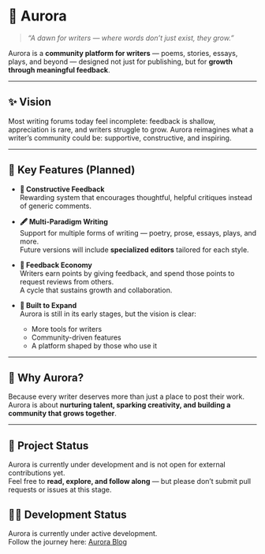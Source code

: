 # 🌌 Aurora

> *“A dawn for writers — where words don’t just exist, they grow.”*  

Aurora is a **community platform for writers** — poems, stories, essays, plays, and beyond — designed not just for publishing, but for **growth through meaningful feedback**.  

---

## ✨ Vision
Most writing forums today feel incomplete: feedback is shallow, appreciation is rare, and writers struggle to grow.
Aurora reimagines what a writer’s community could be: supportive, constructive, and inspiring.  

---

## 🔑 Key Features (Planned)
- **🌱 Constructive Feedback**  
  Rewarding system that encourages thoughtful, helpful critiques instead of generic comments.  

- **🖋 Multi-Paradigm Writing**  
  Support for multiple forms of writing — poetry, prose, essays, plays, and more.  
  Future versions will include **specialized editors** tailored for each style.  

- **🔄 Feedback Economy**  
  Writers earn points by giving feedback, and spend those points to request reviews from others.  
  A cycle that sustains growth and collaboration.  

- **🚀 Built to Expand**  
  Aurora is still in its early stages, but the vision is clear:  
  - More tools for writers  
  - Community-driven features  
  - A platform shaped by those who use it  

---

## 📖 Why Aurora?
Because every writer deserves more than just a place to post their work.  
Aurora is about **nurturing talent, sparking creativity, and building a community that grows together**.  

---

## 🚧 Project Status
Aurora is currently under development and is not open for external contributions yet.  
Feel free to **read, explore, and follow along** — but please don’t submit pull requests or issues at this stage.

## 👩‍💻 Development Status
Aurora is currently under active development.  
Follow the journey here: [Aurora Blog](https://aurora.hashnode.dev)
